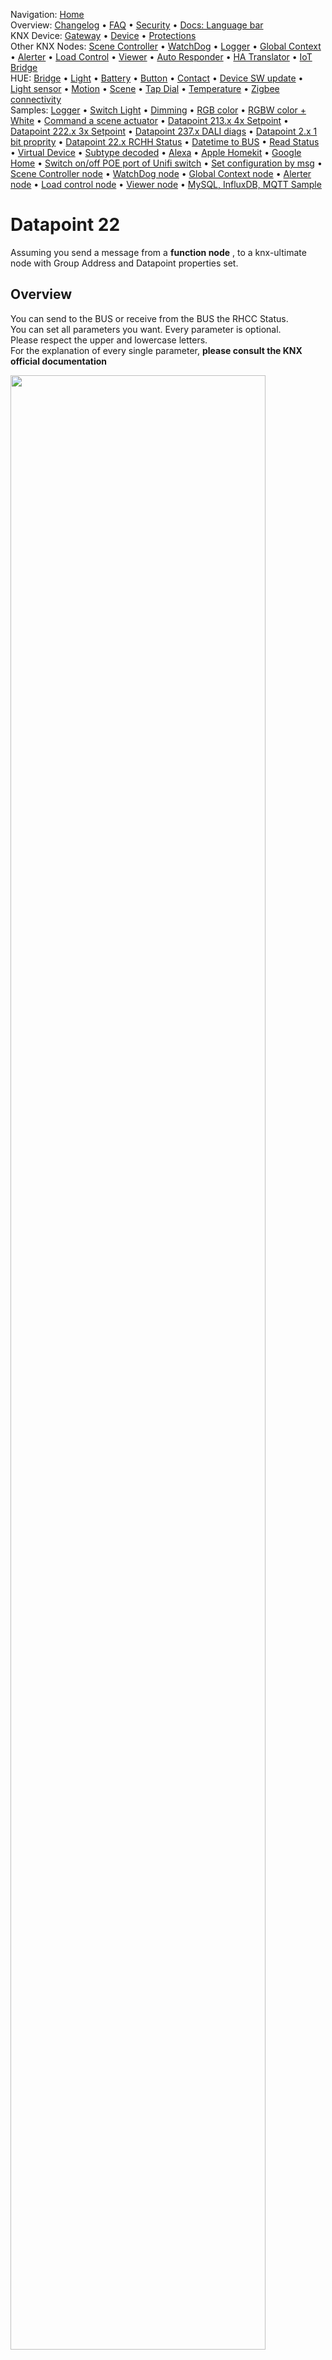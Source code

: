 <!-- NAV START -->
Navigation: [Home](https://supergiovane.github.io/node-red-contrib-knx-ultimate/wiki/Home)  
Overview: [Changelog](https://github.com/Supergiovane/node-red-contrib-knx-ultimate/blob/master/CHANGELOG.md) • [FAQ](https://supergiovane.github.io/node-red-contrib-knx-ultimate/wiki/FAQ-Troubleshoot) • [Security](https://supergiovane.github.io/node-red-contrib-knx-ultimate/wiki/SECURITY) • [Docs: Language bar](https://supergiovane.github.io/node-red-contrib-knx-ultimate/wiki/Docs-Language-Bar)  
KNX Device: [Gateway](https://supergiovane.github.io/node-red-contrib-knx-ultimate/wiki/Gateway-configuration) • [Device](https://supergiovane.github.io/node-red-contrib-knx-ultimate/wiki/Device) • [Protections](https://supergiovane.github.io/node-red-contrib-knx-ultimate/wiki/Protections)  
Other KNX Nodes: [Scene Controller](https://supergiovane.github.io/node-red-contrib-knx-ultimate/wiki/SceneController-Configuration) • [WatchDog](https://supergiovane.github.io/node-red-contrib-knx-ultimate/wiki/WatchDog-Configuration) • [Logger](https://supergiovane.github.io/node-red-contrib-knx-ultimate/wiki/Logger-Configuration) • [Global Context](https://supergiovane.github.io/node-red-contrib-knx-ultimate/wiki/GlobalVariable) • [Alerter](https://supergiovane.github.io/node-red-contrib-knx-ultimate/wiki/Alerter-Configuration) • [Load Control](https://supergiovane.github.io/node-red-contrib-knx-ultimate/wiki/LoadControl-Configuration) • [Viewer](https://supergiovane.github.io/node-red-contrib-knx-ultimate/wiki/knxUltimateViewer) • [Auto Responder](https://supergiovane.github.io/node-red-contrib-knx-ultimate/wiki/KNXAutoResponder) • [HA Translator](https://supergiovane.github.io/node-red-contrib-knx-ultimate/wiki/HATranslator) • [IoT Bridge](https://supergiovane.github.io/node-red-contrib-knx-ultimate/wiki/IoT-Bridge-Configuration)  
HUE: [Bridge](https://supergiovane.github.io/node-red-contrib-knx-ultimate/wiki/HUE+Bridge+configuration) • [Light](https://supergiovane.github.io/node-red-contrib-knx-ultimate/wiki/HUE+Light) • [Battery](https://supergiovane.github.io/node-red-contrib-knx-ultimate/wiki/HUE+Battery) • [Button](https://supergiovane.github.io/node-red-contrib-knx-ultimate/wiki/HUE+Button) • [Contact](https://supergiovane.github.io/node-red-contrib-knx-ultimate/wiki/HUE+Contact+sensor) • [Device SW update](https://supergiovane.github.io/node-red-contrib-knx-ultimate/wiki/HUE+Device+software+update) • [Light sensor](https://supergiovane.github.io/node-red-contrib-knx-ultimate/wiki/HUE+Light+sensor) • [Motion](https://supergiovane.github.io/node-red-contrib-knx-ultimate/wiki/HUE+Motion) • [Scene](https://supergiovane.github.io/node-red-contrib-knx-ultimate/wiki/HUE+Scene) • [Tap Dial](https://supergiovane.github.io/node-red-contrib-knx-ultimate/wiki/HUE+Tapdial) • [Temperature](https://supergiovane.github.io/node-red-contrib-knx-ultimate/wiki/HUE+Temperature+sensor) • [Zigbee connectivity](https://supergiovane.github.io/node-red-contrib-knx-ultimate/wiki/HUE+Zigbee+connectivity)  
Samples: [Logger](https://supergiovane.github.io/node-red-contrib-knx-ultimate/wiki/Logger-Sample) • [Switch Light](https://supergiovane.github.io/node-red-contrib-knx-ultimate/wiki/-Sample---Switch-light) • [Dimming](https://supergiovane.github.io/node-red-contrib-knx-ultimate/wiki/-Sample---Dimming) • [RGB color](https://supergiovane.github.io/node-red-contrib-knx-ultimate/wiki/-Sample---RGB-Color) • [RGBW color + White](https://supergiovane.github.io/node-red-contrib-knx-ultimate/wiki/-Sample---RGBW-Color-plus-White) • [Command a scene actuator](https://supergiovane.github.io/node-red-contrib-knx-ultimate/wiki/-Sample---Control-a-scene-actuator) • [Datapoint 213.x 4x Setpoint](https://supergiovane.github.io/node-red-contrib-knx-ultimate/wiki/-Sample---DPT213) • [Datapoint 222.x 3x Setpoint](https://supergiovane.github.io/node-red-contrib-knx-ultimate/wiki/-Sample---DPT222) • [Datapoint 237.x DALI diags](https://supergiovane.github.io/node-red-contrib-knx-ultimate/wiki/-Sample---DPT237) • [Datapoint 2.x 1 bit proprity](https://supergiovane.github.io/node-red-contrib-knx-ultimate/wiki/-Sample---DPT2) • [Datapoint 22.x RCHH Status](https://supergiovane.github.io/node-red-contrib-knx-ultimate/wiki/-Sample---DPT22) • [Datetime to BUS](https://supergiovane.github.io/node-red-contrib-knx-ultimate/wiki/-Sample---DateTime-to-BUS) • [Read Status](https://supergiovane.github.io/node-red-contrib-knx-ultimate/wiki/-Sample---Read-value-from-Device) • [Virtual Device](https://supergiovane.github.io/node-red-contrib-knx-ultimate/wiki/-Sample---Virtual-Device) • [Subtype decoded](https://supergiovane.github.io/node-red-contrib-knx-ultimate/wiki/-Sample---Subtype) • [Alexa](https://supergiovane.github.io/node-red-contrib-knx-ultimate/wiki/-Sample---Alexa) • [Apple Homekit](https://supergiovane.github.io/node-red-contrib-knx-ultimate/wiki/-Sample---Apple-Homekit) • [Google Home](https://supergiovane.github.io/node-red-contrib-knx-ultimate/wiki/-Sample---Google-Assistant) • [Switch on/off POE port of Unifi switch](https://supergiovane.github.io/node-red-contrib-knx-ultimate/wiki/-Sample---UnifiPOE) • [Set configuration by msg](https://supergiovane.github.io/node-red-contrib-knx-ultimate/wiki/-Sample-setConfig) • [Scene Controller node](https://supergiovane.github.io/node-red-contrib-knx-ultimate/wiki/Sample-Scene-Node) • [WatchDog node](https://supergiovane.github.io/node-red-contrib-knx-ultimate/wiki/-Sample---WatchDog) • [Global Context node](https://supergiovane.github.io/node-red-contrib-knx-ultimate/wiki/SampleGlobalContextNode) • [Alerter node](https://supergiovane.github.io/node-red-contrib-knx-ultimate/wiki/SampleAlerter) • [Load control node](https://supergiovane.github.io/node-red-contrib-knx-ultimate/wiki/SampleLoadControl) • [Viewer node](https://supergiovane.github.io/node-red-contrib-knx-ultimate/wiki/knxUltimateViewer) • [MySQL, InfluxDB, MQTT Sample](https://supergiovane.github.io/node-red-contrib-knx-ultimate/wiki/Sample-KNX2MQTT-KNX2MySQL-KNX2InfluxDB)
<!-- NAV END -->

# Datapoint 22

Assuming you send a message from a **function node** , to a knx-ultimate node with Group Address and Datapoint properties set.<br/>

## Overview

You can send to the BUS or receive from the BUS the RHCC Status.<br/>
You can set all parameters you want. Every parameter is optional.<br/>
Please respect the upper and lowercase letters.<br/>
For the explanation of every single parameter, **please consult the KNX official documentation**

<img src="https://raw.githubusercontent.com/Supergiovane/node-red-contrib-knx-ultimate/master/img/wiki/DPT22.png" width="90%"><br/>

<details><summary>View code</summary>

> Adjust the nodes according to your setup

```javascript

[{"id":"9dce5020.1120c","type":"debug","z":"79364100.31f758","name":"","active":true,"tosidebar":true,"console":false,"tostatus":false,"complete":"false","x":530,"y":220,"wires":[]},{"id":"a0f2a0b7.e5b79","type":"knxUltimate","z":"79364100.31f758","server":"be65063d.13f6d","topic":"0/0/33","outputtopic":"","dpt":"22.101","initialread":false,"notifyreadrequest":false,"notifyresponse":false,"notifywrite":true,"notifyreadrequestalsorespondtobus":false,"notifyreadrequestalsorespondtobusdefaultvalueifnotinitialized":"0","listenallga":false,"name":"22.101","outputtype":"write","outputRBE":false,"inputRBE":false,"formatmultiplyvalue":1,"formatnegativevalue":"leave","formatdecimalsvalue":999,"passthrough":"no","x":390,"y":220,"wires":[["9dce5020.1120c"]]},{"id":"49ee8550.ac5304","type":"function","z":"79364100.31f758","name":"Prepare object","func":"// You can set all parameters you want.\n// Every parameter is optional.\n// Please respect the upper and lowercase letters.\n// For help about meaning of each parameter, please see the sample in the Wiki\nvar s1={}; \n\ns1.Fault = true;\ns1.StatusEcoH = false;\ns1.TempFlowLimit = false;\ns1.TempReturnLimit = false;\ns1.StatusMorningBoostH = false;\ns1.StatusStartOptim = false;\ns1.StatusStopOptim = false;\ns1.HeatingDisabled = true;\ns1.HeatCoolMode = true;\ns1.StatusEcoC = false;\ns1.StatusPreCool = false;\ns1.CoolingDisabled = true;\ns1.DewPointStatus = false;\ns1.FrostAlarm = false;\ns1.OverheatAlarm = true;\n\nreturn {payload:s1};","outputs":1,"noerr":0,"x":240,"y":220,"wires":[["a0f2a0b7.e5b79"]]},{"id":"20340965.0ac3b6","type":"inject","z":"79364100.31f758","name":"","topic":"","payload":"true","payloadType":"bool","repeat":"","crontab":"","once":false,"onceDelay":0.1,"x":90,"y":220,"wires":[["49ee8550.ac5304"]]},{"id":"2efbb2e3.6ccbfe","type":"comment","z":"79364100.31f758","name":"Set the DPT 22.101 status","info":"","x":130,"y":180,"wires":[]},{"id":"be65063d.13f6d","type":"knxUltimate-config","z":"","host":"224.0.23.12","port":"3671","physAddr":"15.15.22","suppressACKRequest":false,"csv":"","KNXEthInterface":"Auto","KNXEthInterfaceManuallyInput":"","statusDisplayLastUpdate":true,"statusDisplayDeviceNameWhenALL":true,"statusDisplayDataPoint":true,"stopETSImportIfNoDatapoint":"stop","loglevel":"error","name":"Multicast KNX Gateway","localEchoInTunneling":true,"delaybetweentelegrams":"50","delaybetweentelegramsfurtherdelayREAD":"1"}]

```

</details>

<br />
<br />

**Datapoint 22.101 RHCC Status**

```javascript

// You can set all parameters you want.
// Every parameter is optional.
// Please respect the upper and lowercase letters.
// For help about meaning of each parameter, please see the sample in the Wiki
var s1={}; 
s1.Fault = true;
s1.StatusEcoH = false;
s1.TempFlowLimit = false;
s1.TempReturnLimit = false;
s1.StatusMorningBoostH = false;
s1.StatusStartOptim = false;
s1.StatusStopOptim = false;
s1.HeatingDisabled = true;
s1.HeatCoolMode = true;
s1.StatusEcoC = false;
s1.StatusPreCool = false;
s1.CoolingDisabled = true;
s1.DewPointStatus = false;
s1.FrostAlarm = false;
s1.OverheatAlarm = true;
return {payload:s1};

```
